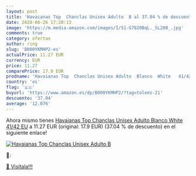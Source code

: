 ```yaml
---
layout: post
title: 'Havaianas Top  Chanclas Unisex Adulto  B al 37.04 % de descuento'
date: 2020-06-26 17:20:13
image: 'https://m.media-amazon.com/images/I/51-G7820BqL._SL200_.jpg'
comments: true
category: ofertas
author: ring
slug: 'B000YKMHP2-es'
actualPrice: 11.27 EUR
currency: EUR
price: 11.27
comparePrice: 17.9 EUR
prodname: 'Havaianas Top  Chanclas Unisex Adulto  Blanco  White   41/42 EU'
country: 'es'
flag: '🇪🇸'
buyurl: 'https://www.amazon.es/dp/B000YKMHP2/?tag=tolees-21'
descuento: '37.04'
average: '12.076'
---
```


Ahora mismo tienes [Havaianas Top  Chanclas Unisex Adulto  Blanco  White   41/42 EU](https://www.amazon.es/dp/B000YKMHP2/?tag=tolees-21) a 11.27 EUR (original: 17.9 EUR) (37.04 %  de descuento) en el siguiente enlace!

[![Havaianas Top  Chanclas Unisex Adulto  B](https://m.media-amazon.com/images/I/51-G7820BqL._SL200_.jpg)](https://www.amazon.es/dp/B000YKMHP2/?tag=tolees-21)

🔎:


[🛒 Visítala!!!](https://www.amazon.es/dp/B000YKMHP2/?tag=tolees-21)

